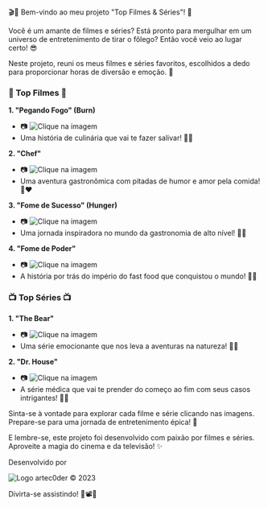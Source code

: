 🎬🍿 Bem-vindo ao meu projeto "Top Filmes & Séries"! 🎉

Você é um amante de filmes e séries? Está pronto para mergulhar em um universo de entretenimento de tirar o fôlego? Então você veio ao lugar certo! 😎

Neste projeto, reuni os meus filmes e séries favoritos, escolhidos a dedo para proporcionar horas de diversão e emoção. 🌟

### 🎥 Top Filmes 🎥

**1. "Pegando Fogo" (Burn)**
- 📷 ![Clique na imagem](/src/img/burn.jpg)
- Uma história de culinária que vai te fazer salivar! 🍔🔥

**2. "Chef"**
- 📷 ![Clique na imagem](/src/img/chef.jpg)
- Uma aventura gastronômica com pitadas de humor e amor pela comida! 🍝❤️

**3. "Fome de Sucesso" (Hunger)**
- 📷 ![Clique na imagem](/src/img/hunger.jpeg)
- Uma jornada inspiradora no mundo da gastronomia de alto nível! 🌟🍴

**4. "Fome de Poder"**
- 📷 ![Clique na imagem](/src/img/fome.jpg)
- A história por trás do império do fast food que conquistou o mundo! 🍔💼

### 📺 Top Séries 📺

**1. "The Bear"**
- 📷 ![Clique na imagem](/src/img/the-bear.jpg)
- Uma série emocionante que nos leva a aventuras na natureza! 🐻🌲

**2. "Dr. House"**
- 📷 ![Clique na imagem](/src/img/house.png)
- A série médica que vai te prender do começo ao fim com seus casos intrigantes! 💉🏥

Sinta-se à vontade para explorar cada filme e série clicando nas imagens. Prepare-se para uma jornada de entretenimento épica! 🚀

E lembre-se, este projeto foi desenvolvido com paixão por filmes e séries. Aproveite a magia do cinema e da televisão! ✨

Desenvolvido por
<div style="width=">
  
![Logo artec0der](/src/img/icon.png)
&copy; 2023

</div>
Divirta-se assistindo! 🎉📽️🍿
